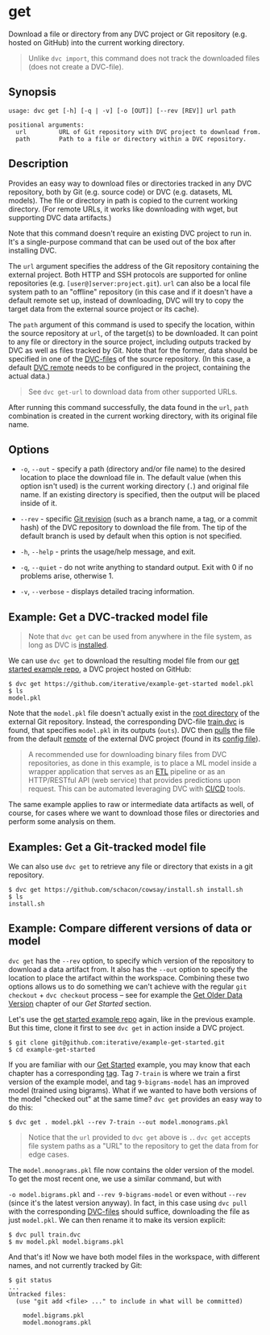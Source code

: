 # get

Download a file or directory from any <abbr>DVC project</abbr> or Git repository
(e.g. hosted on GitHub) into the current working directory.

> Unlike `dvc import`, this command does not track the downloaded files (does
> not create a DVC-file).

## Synopsis

```usage
usage: dvc get [-h] [-q | -v] [-o [OUT]] [--rev [REV]] url path

positional arguments:
  url         URL of Git repository with DVC project to download from.
  path        Path to a file or directory within a DVC repository.
```

## Description

Provides an easy way to download files or directories tracked in any <abbr>DVC
repository</abbr>, both by Git (e.g. source code) or DVC (e.g. datasets, ML
models). The file or directory in path is copied to the current working
directory. (For remote URLs, it works like downloading with wget, but supporting
DVC <abbr>data artifacts</abbr>.)

Note that this command doesn't require an existing DVC project to run in. It's a
single-purpose command that can be used out of the box after installing DVC.

The `url` argument specifies the address of the Git repository containing the
external <abbr>project</abbr>. Both HTTP and SSH protocols are supported for
online repositories (e.g. `[user@]server:project.git`). `url` can also be a
local file system path to an "offline" repository (in this case and if it
doesn't have a default remote set up, instead of downloading, DVC will try to
copy the target data from the external source project or its
<abbr>cache</abbr>).

The `path` argument of this command is used to specify the location, within the
source repository at `url`, of the target(s) to be downloaded. It can point to
any file or directory in the source project, including <abbr>outputs</abbr>
tracked by DVC as well as files tracked by Git. Note that for the former, data
should be specified in one of the [DVC-files](/doc/user-guide/dvc-file-format)
of the source repository. (In this case, a default
[DVC remote](/doc/command-reference/remote) needs to be configured in the
project, containing the actual data.)

> See `dvc get-url` to download data from other supported URLs.

After running this command successfully, the data found in the `url`, `path`
combination is created in the current working directory, with its original file
name.

## Options

- `-o`, `--out` - specify a path (directory and/or file name) to the desired
  location to place the download file in. The default value (when this option
  isn't used) is the current working directory (`.`) and original file name. If
  an existing directory is specified, then the output will be placed inside of
  it.

- `--rev` - specific
  [Git revision](https://git-scm.com/book/en/v2/Git-Internals-Git-References)
  (such as a branch name, a tag, or a commit hash) of the DVC repository to
  download the file from. The tip of the default branch is used by default when
  this option is not specified.

- `-h`, `--help` - prints the usage/help message, and exit.

- `-q`, `--quiet` - do not write anything to standard output. Exit with 0 if no
  problems arise, otherwise 1.

- `-v`, `--verbose` - displays detailed tracing information.

## Example: Get a DVC-tracked model file

> Note that `dvc get` can be used from anywhere in the file system, as long as
> DVC is [installed](/doc/install).

We can use `dvc get` to download the resulting model file from our
[get started example repo](https://github.com/iterative/example-get-started), a
<abbr>DVC project</abbr> hosted on GitHub:

```dvc
$ dvc get https://github.com/iterative/example-get-started model.pkl
$ ls
model.pkl
```

Note that the `model.pkl` file doesn't actually exist in the
[root directory](https://github.com/iterative/example-get-started/tree/master/)
of the external Git repository. Instead, the corresponding DVC-file
[train.dvc](https://github.com/iterative/example-get-started/blob/master/train.dvc)
is found, that specifies `model.pkl` in its outputs (`outs`). DVC then
[pulls](/doc/command-reference/pull) the file from the default
[remote](/doc/command-reference/remote) of the external DVC project (found in
its
[config file](https://github.com/iterative/example-get-started/blob/master/.dvc/config)).

> A recommended use for downloading binary files from DVC repositories, as done
> in this example, is to place a ML model inside a wrapper application that
> serves as an [ETL](https://en.wikipedia.org/wiki/Extract,_transform,_load)
> pipeline or as an HTTP/RESTful API (web service) that provides predictions
> upon request. This can be automated leveraging DVC with
> [CI/CD](https://en.wikipedia.org/wiki/CI/CD) tools.

The same example applies to raw or intermediate <abbr>data artifacts</abbr> as
well, of course, for cases where we want to download those files or directories
and perform some analysis on them.

## Examples: Get a Git-tracked model file

We can also use `dvc get` to retrieve any file or directory that exists in a git
repository.

```dvc
$ dvc get https://github.com/schacon/cowsay/install.sh install.sh
$ ls
install.sh
```

## Example: Compare different versions of data or model

`dvc get` has the `--rev` option, to specify which version of the repository to
download a <abbr>data artifact</abbr> from. It also has the `--out` option to
specify the location to place the artifact within the workspace. Combining these
two options allows us to do something we can't achieve with the regular
`git checkout` + `dvc checkout` process – see for example the
[Get Older Data Version](/doc/get-started/older-versions) chapter of our _Get
Started_ section.

Let's use the
[get started example repo](https://github.com/iterative/example-get-started)
again, like in the previous example. But this time, clone it first to see
`dvc get` in action inside a <abbr>DVC project</abbr>.

```dvc
$ git clone git@github.com:iterative/example-get-started.git
$ cd example-get-started
```

If you are familiar with our [Get Started](/doc/get-started) example, you may
know that each chapter has a corresponding
[tag](https://github.com/iterative/example-get-started/tags). Tag `7-train` is
where we train a first version of the example model, and tag `9-bigrams-model`
has an improved model (trained using bigrams). What if we wanted to have both
versions of the model "checked out" at the same time? `dvc get` provides an easy
way to do this:

```dvc
$ dvc get . model.pkl --rev 7-train --out model.monograms.pkl
```

> Notice that the `url` provided to `dvc get` above is `.`. `dvc get` accepts
> file system paths as a "URL" to the repository to get the data from for edge
> cases.

The `model.monograms.pkl` file now contains the older version of the model. To
get the most recent one, we use a similar command, but with

`-o model.bigrams.pkl` and `--rev 9-bigrams-model` or even without `--rev`
(since it's the latest version anyway). In fact, in this case using `dvc pull`
with the corresponding [DVC-files](/doc/user-guide/dvc-file-format) should
suffice, downloading the file as just `model.pkl`. We can then rename it to make
its version explicit:

```dvc
$ dvc pull train.dvc
$ mv model.pkl model.bigrams.pkl
```

And that's it! Now we have both model files in the <abbr>workspace</abbr>, with
different names, and not currently tracked by Git:

```dvc
$ git status
...
Untracked files:
  (use "git add <file> ..." to include in what will be committed)

	model.bigrams.pkl
	model.monograms.pkl
```
